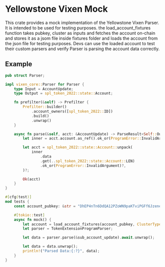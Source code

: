# Yellowstone Vixen Mock

This crate provides a mock implementation of the Yellowstone Vixen Parser. It is intended to be used for testing purposes.
the load_account_fixtures function takes pubkey, cluster as inputs and fetches the account on-chain and stores it as a jsom file inside fixtures folder and loads the account from the json file for testing purposes. Devs can use the loaded account to test their custom parsers and verify Parser is parsing the account data correctly.

## Example

```rust
pub struct Parser;

impl vixen_core::Parser for Parser {
    type Input = AccountUpdate;
    type Output = spl_token_2022::state::Account;

    fn prefilter(&self) -> Prefilter {
        Prefilter::builder()
            .account_owners([spl_token_2022::ID])
            .build()
            .unwrap()
    }

    async fn parse(&self, acct: &AccountUpdate) -> ParseResult<Self::Output> {
        let inner = acct.account.as_ref().ok_or(ProgramError::InvalidArgument)?;

        let acct = spl_token_2022::state::Account::unpack(
            inner
                .data
                .get(..spl_token_2022::state::Account::LEN)
                .ok_or(ProgramError::InvalidArgument)?,
        )?;

        Ok(acct)
    }
}

#[cfg(test)]
mod tests {
    const account_pubkey: &str = "DhEP4nTn6DdQA12PZoWN9paKTviPGFf6JzeneB4hGVb2";

    #[tokio::test]
    async fn mock() {
        let account = load_account_fixtures(account_pubkey, ClusterType::Devnet).await.unwrap();
        let parser = TokenExtensionProgramParser;

        let data = parser.parse(&sub_account_update).await.unwrap();

        let data = data.unwrap();
        println!("Parsed Data:{:?}", data);
    }
}

```
